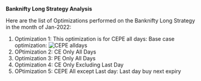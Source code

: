 **Banknifty Long Strategy Analysis**  

Here are the list of Optimizations performed on the Banknifty Long Strategy in the month of Jan-2022:  

1. Optimization 1: This optimization is for CEPE all days: Base case optimization:
   ![CEPE alldays](https://github.com/qodeinvestments/Bankniftylong/blob/main/analysis/CEPEalldays.png)  
3. OPtimization 2: CE Only All Days  
4. Optimization 3: PE Only All Days  
5. Optimization 4: CE Only Excluding Last Day
6. OPtimization 5: CEPE All except Last day: Last day buy next expiry 



   
